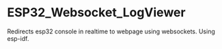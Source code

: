 # ESP32_Websocket_LogViewer
Redirects esp32 console in realtime to webpage using websockets. Using esp-idf.
